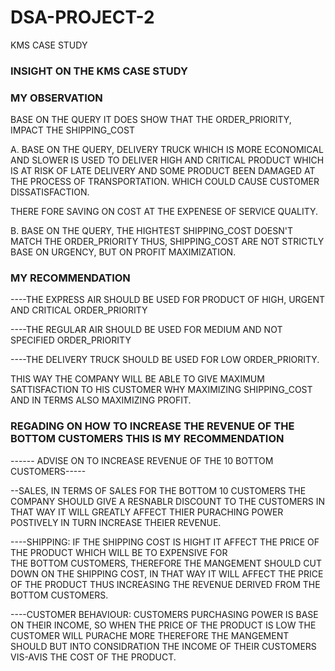 # DSA-PROJECT-2
KMS CASE STUDY

### INSIGHT ON THE KMS CASE STUDY

 ### MY OBSERVATION
  
BASE ON THE QUERY IT DOES SHOW THAT THE ORDER_PRIORITY, IMPACT THE SHIPPING_COST

A. BASE ON THE QUERY, DELIVERY TRUCK WHICH IS MORE ECONOMICAL AND SLOWER IS USED TO DELIVER HIGH
AND CRITICAL PRODUCT WHICH IS AT RISK OF LATE DELIVERY AND SOME PRODUCT BEEN DAMAGED AT THE PROCESS
OF TRANSPORTATION. WHICH COULD CAUSE CUSTOMER DISSATISFACTION.

THERE FORE SAVING ON COST AT THE EXPENESE OF SERVICE QUALITY.

B. BASE ON THE QUERY, THE HIGHTEST SHIPPING_COST DOESN'T MATCH THE ORDER_PRIORITY THUS, SHIPPING_COST
ARE NOT STRICTLY BASE ON URGENCY, BUT ON PROFIT MAXIMIZATION.

### MY RECOMMENDATION

----THE EXPRESS AIR SHOULD BE USED FOR PRODUCT OF HIGH, URGENT AND CRITICAL ORDER_PRIORITY

----THE REGULAR AIR SHOULD BE USED FOR MEDIUM AND NOT SPECIFIED ORDER_PRIORITY

----THE  DELIVERY TRUCK SHOULD BE USED FOR LOW  ORDER_PRIORITY.

THIS WAY THE COMPANY WILL BE ABLE TO GIVE MAXIMUM SATTISFACTION TO HIS CUSTOMER WHY MAXIMIZING SHIPPING_COST
AND IN TERMS ALSO MAXIMIZING PROFIT.


### REGADING ON HOW TO INCREASE THE REVENUE OF THE BOTTOM CUSTOMERS THIS IS MY RECOMMENDATION

------ ADVISE ON TO INCREASE REVENUE OF THE 10 BOTTOM CUSTOMERS-----

--SALES, IN TERMS OF SALES FOR THE BOTTOM 10 CUSTOMERS THE COMPANY SHOULD GIVE A RESNABLR DISCOUNT TO THE 
CUSTOMERS IN THAT WAY IT WILL GREATLY AFFECT THIER PURACHING POWER POSTIVELY IN TURN INCREASE THEIER REVENUE.

----SHIPPING: IF THE SHIPPING COST IS HIGHT IT AFFECT THE PRICE OF THE PRODUCT WHICH WILL BE TO EXPENSIVE FOR  
 THE BOTTOM CUSTOMERS, THEREFORE THE MANGEMENT SHOULD CUT DOWN ON THE SHIPPING COST, IN THAT WAY IT WILL
 AFFECT THE PRICE OF THE PRODUCT THUS INCREASING THE REVENUE DERIVED FROM THE BOTTOM CUSTOMERS.

----CUSTOMER BEHAVIOUR: CUSTOMERS PURCHASING POWER IS BASE ON THEIR INCOME, SO WHEN THE PRICE OF THE PRODUCT
IS LOW THE CUSTOMER WILL PURACHE MORE THEREFORE THE MANGEMENT SHOULD BUT INTO CONSIDRATION THE INCOME OF THEIR
CUSTOMERS VIS-AVIS THE COST OF THE PRODUCT.




